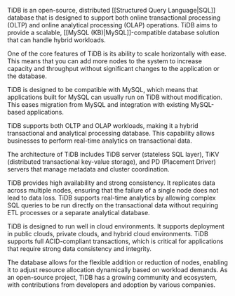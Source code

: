 TiDB is an open-source, distributed [[Structured Query Language|SQL]] database that is designed to support both online transactional processing (OLTP) and online analytical processing (OLAP) operations. TiDB aims to provide a scalable, [[MySQL (KB)|MySQL]]-compatible database solution that can handle hybrid workloads.

One of the core features of TiDB is its ability to scale horizontally with ease. This means that you can add more nodes to the system to increase capacity and throughput without significant changes to the application or the database.

TiDB is designed to be compatible with MySQL, which means that applications built for MySQL can usually run on TiDB without modification. This eases migration from MySQL and integration with existing MySQL-based applications.

TiDB supports both OLTP and OLAP workloads, making it a hybrid transactional and analytical processing database. This capability allows businesses to perform real-time analytics on transactional data.

The architecture of TiDB includes TiDB server (stateless SQL layer), TiKV (distributed transactional key-value storage), and PD (Placement Driver) servers that manage metadata and cluster coordination.

TiDB provides high availability and strong consistency. It replicates data across multiple nodes, ensuring that the failure of a single node does not lead to data loss. TiDB supports real-time analytics by allowing complex SQL queries to be run directly on the transactional data without requiring ETL processes or a separate analytical database.

TiDB is designed to run well in cloud environments. It supports deployment in public clouds, private clouds, and hybrid cloud environments. TiDB supports full ACID-compliant transactions, which is critical for applications that require strong data consistency and integrity.

The database allows for the flexible addition or reduction of nodes, enabling it to adjust resource allocation dynamically based on workload demands. As an open-source project, TiDB has a growing community and ecosystem, with contributions from developers and adoption by various companies.